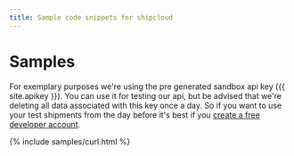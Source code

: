 ```yaml
---
title: Sample code snippets for shipcloud
---
```


# Samples

For exemplary purposes we're using the pre generated sandbox api key ({{ site.apikey }}). You can use it for testing
our api, but be advised that we're deleting all data associated with this key once a day. So if you want to use your
test shipments from the day before it's best if you [create a free developer account](https://app.shipcloud.io/users/sign_up?plan=developer&cc=sc_docs_samples).

{% include samples/curl.html %}
